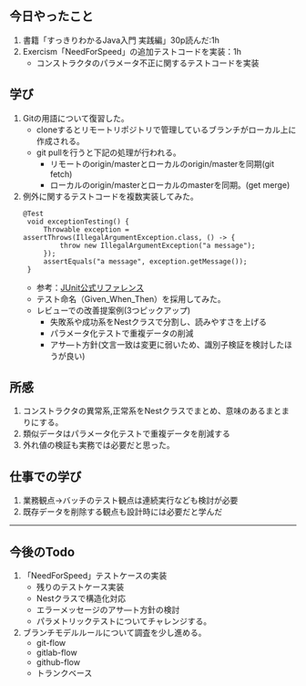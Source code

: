## 今日やったこと
1. 書籍「すっきりわかるJava入門 実践編」30p読んだ:1h
2. Exercism「NeedForSpeed」の追加テストコードを実装：1h
   - コンストラクタのパラメータ不正に関するテストコードを実装

## 学び  
1. Gitの用語について復習した。
   - cloneするとリモートリポジトリで管理しているブランチがローカル上に作成される。
   - git pullを行うと下記の処理が行われる。
     - リモートのorigin/masterとローカルのorigin/masterを同期(git fetch)
     - ローカルのorigin/masterとローカルのmasterを同期。(get merge)
2. 例外に関するテストコードを複数実装してみた。
   ```
   @Test
    void exceptionTesting() {
        Throwable exception = assertThrows(IllegalArgumentException.class, () -> {
            throw new IllegalArgumentException("a message");
        });
        assertEquals("a message", exception.getMessage());
    }
   ```
   - 参考：[JUnit公式リファレンス](https://oohira.github.io/junit5-doc-jp/user-guide/#writing-tests-assertions)
   - テスト命名（Given_When_Then）を採用してみた。
   - レビューでの改善提案例(3つピックアップ)
     - 失敗系や成功系をNestクラスで分割し、読みやすさを上げる
     - パラメータ化テストで重複データの削減
     - アサ―ト方針(文言一致は変更に弱いため、識別子検証を検討したほうが良い)

## 所感
1. コンストラクタの異常系,正常系をNestクラスでまとめ、意味のあるまとまりにする。
2. 類似データはパラメータ化テストで重複データを削減する
3. 外れ値の検証も実務では必要だと思った。
## 仕事での学び   
1. 業務観点→バッチのテスト観点は連続実行なども検討が必要
2. 既存データを削除する観点も設計時には必要だと学んだ
---

## 今後のTodo
1. 「NeedForSpeed」テストケースの実装
   - 残りのテストケース実装
   - Nestクラスで構造化対応
   - エラーメッセージのアサ―ト方針の検討
   - パラメトリックテストについてチャレンジする。
2. ブランチモデルルールについて調査を少し進める。
   - git-flow
   - gitlab-flow
   - github-flow
   - トランクベース


